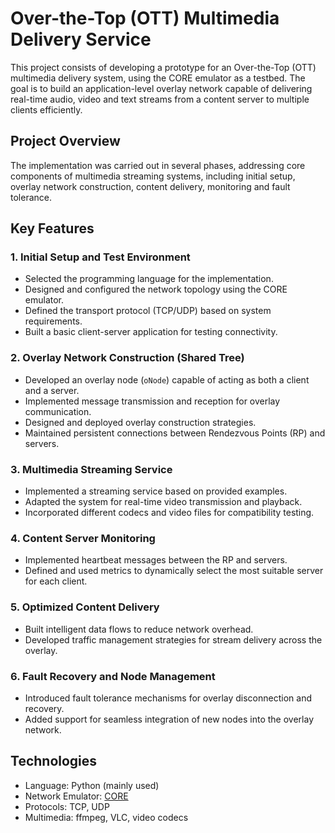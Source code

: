 # Over-the-Top (OTT) Multimedia Delivery Service

This project consists of developing a prototype for an Over-the-Top (OTT) multimedia delivery system, using the CORE emulator as a testbed. The goal is to build an application-level overlay network capable of delivering real-time audio, video and text streams from a content server to multiple clients efficiently.

## Project Overview

The implementation was carried out in several phases, addressing core components of multimedia streaming systems, including initial setup, overlay network construction, content delivery, monitoring and fault tolerance.

## Key Features

### 1. Initial Setup and Test Environment

- Selected the programming language for the implementation.
- Designed and configured the network topology using the CORE emulator.
- Defined the transport protocol (TCP/UDP) based on system requirements.
- Built a basic client-server application for testing connectivity.

### 2. Overlay Network Construction (Shared Tree)

- Developed an overlay node (`oNode`) capable of acting as both a client and a server.
- Implemented message transmission and reception for overlay communication.
- Designed and deployed overlay construction strategies.
- Maintained persistent connections between Rendezvous Points (RP) and servers.

### 3. Multimedia Streaming Service

- Implemented a streaming service based on provided examples.
- Adapted the system for real-time video transmission and playback.
- Incorporated different codecs and video files for compatibility testing.

### 4. Content Server Monitoring

- Implemented heartbeat messages between the RP and servers.
- Defined and used metrics to dynamically select the most suitable server for each client.

### 5. Optimized Content Delivery

- Built intelligent data flows to reduce network overhead.
- Developed traffic management strategies for stream delivery across the overlay.

### 6. Fault Recovery and Node Management

- Introduced fault tolerance mechanisms for overlay disconnection and recovery.
- Added support for seamless integration of new nodes into the overlay network.

## Technologies

- Language: Python (mainly used)
- Network Emulator: [CORE](https://www.nrl.navy.mil/itd/ncs/products/core)
- Protocols: TCP, UDP
- Multimedia: ffmpeg, VLC, video codecs

